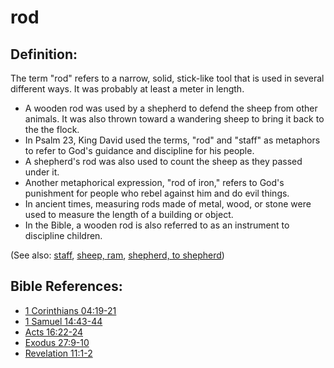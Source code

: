 # rod #

## Definition: ##

The term "rod" refers to a narrow, solid, stick-like tool that is used in several different ways. It was probably at least a meter in length.

* A wooden rod was used by a shepherd to defend the sheep from other animals. It was also thrown toward a wandering sheep to bring it back to the the flock.
* In Psalm 23, King David used the terms, "rod" and "staff" as metaphors to refer to God's guidance and discipline for his people.
* A shepherd's rod was also used to count the sheep as they passed under it.
* Another metaphorical expression, "rod of iron," refers to God's punishment for people who rebel against him and do evil things.
* In ancient times, measuring rods made of metal, wood, or stone were used to measure the length of a building or object.
* In the Bible, a wooden rod is also referred to as an instrument to discipline children.

(See also: [staff](../other/staff.md), [sheep, ram](../other/sheep.md), [shepherd, to shepherd](../other/shepherd.md))

## Bible References: ##

* [1 Corinthians 04:19-21](https://door43.org/en/bible/notes/1co/04/19)
* [1 Samuel 14:43-44](https://door43.org/en/bible/notes/1sa/14/43)
* [Acts 16:22-24](https://door43.org/en/bible/notes/act/16/22)
* [Exodus 27:9-10](https://door43.org/en/bible/notes/exo/27/09)
* [Revelation 11:1-2](https://door43.org/en/bible/notes/rev/11/01)

